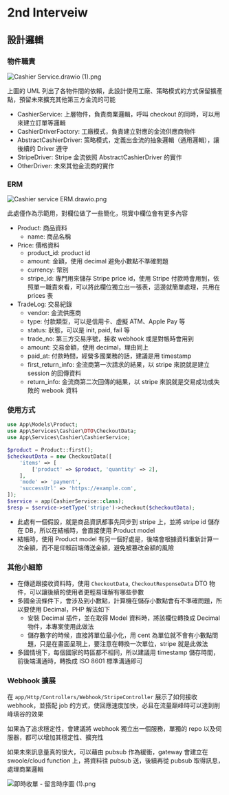 # 2nd Interveiw

## 設計邏輯

### 物件職責

![Cashier Service.drawio (1).png](https://hackmd.io/_uploads/BJbTh6Vmp.png)

上圖的 UML 列出了各物件間的依賴，此設計使用工廠、策略模式的方式保留擴產點，預留未來擴充其他第三方金流的可能

- CashierService: 上層物件，負責商業邏輯，呼叫 checkout 的同時，可以用來建立訂單等邏輯
- CashierDriverFactory: 工廠模式，負責建立對應的金流供應商物件
- AbstractCashierDriver: 策略模式，定義出金流的抽象邏輯（通用邏輯），讓後續的 Driver 遵守
- StripeDriver: Stripe 金流依照 AbstractCashierDriver 的實作
- OtherDriver: 未來其他金流商的實作

### ERM

![Cashier service ERM.drawio.png](https://hackmd.io/_uploads/BJlIfCV7p.png)

此處僅作為示範用，對欄位做了一些簡化，現實中欄位會有更多內容

- Product: 商品資料
    - name: 商品名稱
- Price: 價格資料
    - product_id: product id
    - amount: 金額，使用 decimal 避免小數點不準確問題
    - currency: 幣別
    - stripe_id: 專門用來儲存 Stripe price id，使用 Stripe 付款時會用到，依照單一職責來看，可以將此欄位獨立出一張表，這邊就簡單處理，共用在 prices 表
- TradeLog: 交易紀錄
    - vendor: 金流供應商
    - type: 付款類型，可以是信用卡、虛擬 ATM、Apple Pay 等
    - status: 狀態，可以是 init, paid, fail 等
    - trade_no: 第三方交易序號，接收 webhook 或是對帳時會用到
    - amount: 交易金額，使用 decimal，理由同上
    - paid_at: 付款時間，經營多國業務的話，建議是用 timestamp
    - first_return_info: 金流商第一次請求的結果，以 stripe 來說就是建立 session 的回傳資料
    - return_info: 金流商第二次回傳的結果，以 stripe 來說就是交易成功或失敗的 webook 資料

### 使用方式

```php
use App\Models\Product;
use App\Services\Cashier\DTO\CheckoutData;
use App\Services\Cashier\CashierService;

$product = Product::first();
$checkoutData = new CheckoutData([
    'items' => [
        ['product' => $product, 'quantity' => 2],
    ],
    'mode' => 'payment',
    'successUrl' => 'https://example.com',
]);
$service = app(CashierService::class);
$resp = $service->setType('stripe')->checkout($checkoutData);

```

- 此處有一個假設，就是商品資訊都事先同步到 stripe 上，並將 stripe id 儲存在 DB，所以在結帳時，會直接使用 Product model
- 結帳時，使用 Product model 有另一個好處是，後端會根據資料重新計算一次金額，而不是仰賴前端傳送金額，避免被篡改金額的風險


### 其他小細節

- 在傳遞跟接收資料時，使用 `CheckoutData`, `CheckoutResponseData` DTO 物件，可以讓後續的使用者更輕易理解有哪些參數
- 多國金流條件下，會涉及到小數點，計算機在儲存小數點會有不準確問題，所以要使用 Decimal，PHP 解法如下
    - 安裝 Decimal 插件，並在取得 Model 資料時，將該欄位轉換成 Decimal 物件，本專案使用此做法
    - 儲存數字的時候，直接將單位最小化，用 cent 為單位就不會有小數點問題，只是在畫面呈現上，要注意在轉換一次單位，stripe 就是此做法
- 多國情境下，每個國家的時區都不相同，所以建議用 timestamp 儲存時間，前後端溝通時，轉換成 ISO 8601 標準溝通即可

### Webhook 擴展

在 `app/Http/Controllers/Webhook/StripeController` 展示了如何接收 webhook，並搭配 job 的方式，使回應速度加快，必且在流量巔峰時可以達到削峰填谷的效果

如果為了追求穩定性，會建議將 webhook 獨立出一個服務，單獨的 repo 以及伺服器，都可以增加其穩定性、擴充性

如果未來訊息量真的很大，可以藉由 pubsub 作為緩衝，gateway 會建立在 swoole/cloud function 上，將資料往 pubsub 送，後續再從 pubsub 取得訊息，處理商業邏輯

![即時收單 - 留言時序圖 (1).png](https://hackmd.io/_uploads/SJXcW1H76.png)


